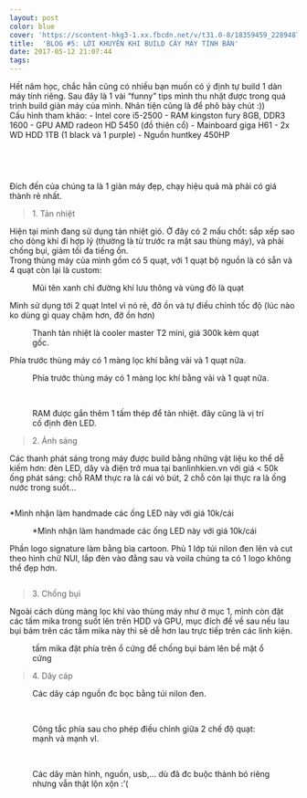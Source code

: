 ```yaml
---
layout: post
color: blue
cover: 'https://scontent-hkg3-1.xx.fbcdn.net/v/t31.0-8/18359459_228948787599743_5742823854401393095_o.jpg?oh=3e4fc2a86dbff23677b5b164da175f36&oe=59B495BD'
title:  'BLOG #5: LỜI KHUYÊN KHI BUILD CÂY MÁY TÍNH BÀN'
date: 2017-05-12 21:07:44
tags: 
---
```

<div class="_2cuy _3dgx _2vxa" style="">Hết năm học, chắc hẳn cũng có nhiều bạn muốn có ý định tự build 1 dàn máy tính riêng. Sau đây là 1 vài “funny” tips mình thu nhặt được trong quá trình build giàn máy của mình. Nhân tiện cũng là để phô bày chút :))</div><div class="_2cuy _3dgx _2vxa" style=""><span class="_4yxo" style="">Cấu hình tham khảo: </span>- Intel core i5-2500 - RAM kingston fury 8GB, DDR3 1600 - GPU AMD radeon HD 5450 (đồ thiên cổ) - Mainboard giga H61 - 2x WD HDD 1TB (1 black và 1 purple) - Nguồn huntkey 450HP</div><figure class="_2cuy _4nuy _2vxa" style=""><div class="_h2x" style=""><img class="_h2z _297z _usd img" src="https://scontent-hkg3-1.xx.fbcdn.net/v/t31.0-8/p720x720/18404081_228948667599755_5943933078764573937_o.jpg?oh=666053e5b89d8845e241dcf03991e402&amp;oe=59AFC56A" alt=""   style=""></div></figure><div class="_2cuy _3dgx _2vxa" style=""><br></div><figure class="_2cuy _4nuy _2vxa" style=""><div class="_h2x" style=""><img class="_h2z _297z _usd img" src="https://scontent-hkg3-1.xx.fbcdn.net/v/t31.0-8/p720x720/18422129_228948704266418_2949024370333039029_o.jpg?oh=1fc4c1dc77d53319636514fbc2579793&amp;oe=59A9F0D0" alt=""   style=""></div></figure><div class="_2cuy _3dgx _2vxa" style=""><span class="_4yxo" style="">Đích đến của chúng ta là 1 giàn máy đẹp, chạy hiệu quả mà phải có giá thành rẻ nhất.</span> </div><blockquote class="_2cuy _509u _2vxa" style="">1. Tản nhiệt </blockquote><div class="_2cuy _3dgx _2vxa" style="">Hiện tại mình đang sử dụng tản nhiệt gió. Ở đây có 2 mấu chốt: sắp xếp sao cho <span class="_4yxo" style="">dòng khí</span> đi hợp lý (thường là từ trước ra mặt sau thùng máy), và phải<span class="_4yxo" style=""> chống bụi</span>, giảm tối đa<span class="_4yxo" style=""> tiếng ồn</span>. </div><div class="_2cuy _3dgx _2vxa" style="">Trong thùng máy của mình gồm có 5 quạt, với 1 quạt bộ nguồn là có sẵn và 4 quạt còn lại là custom: </div><figure class="_2cuy _4nuy _2vxa" style=""><div class="_h2x _h2y" style=""><img class="_h2z _297z _usd img" src="https://scontent-hkg3-1.xx.fbcdn.net/v/t31.0-8/s960x960/18402077_228947440933211_2688099240868403821_o.jpg?oh=2c3fdc3ca7e7ee0243f14b1aae2325e1&amp;oe=59BB1666" alt=""   style=""><div class="_h2w _50f8 _50f4" style="">Mũi tên xanh chỉ đường khí lưu thông và vùng đỏ là quạt</div></div></figure><div class="_2cuy _3dgx _2vxa" style="">Mình sử dụng tới 2 quạt Intel vì nó rẻ, đỡ ồn và tự điều chỉnh tốc độ (lúc nào ko dùng gì quay chậm hơn, đỡ ồn hơn) </div><figure class="_2cuy _4nuy _2vxa" style=""><div class="_h2x _h2y" style=""><img class="_h2z _297z _usd img" src="https://scontent-hkg3-1.xx.fbcdn.net/v/t31.0-8/p720x720/18359499_228946010933354_6166746013859556436_o.jpg?oh=363f0c61e46f68b096ecd98e6f8795ba&amp;oe=59BAC859" alt=""   style=""><div class="_h2w _50f8 _50f4" style="">Thanh tản nhiệt là cooler master T2 mini, giá 300k kèm quạt gốc.</div></div></figure><div class="_2cuy _3dgx _2vxa" style=""> Phía trước thùng máy có 1 màng lọc khí bằng vải và 1 quạt nữa. </div><figure class="_2cuy _4nuy _2vxa" style=""><div class="_h2x _h2y" style=""><img class="_h2z _297z _usd img" src="https://scontent-hkg3-1.xx.fbcdn.net/v/t31.0-8/p720x720/18359039_228946147600007_1923215738634188817_o.jpg?oh=db5e5bf31848d6dd4084f491bb6fd0ef&amp;oe=59B3E8CF" alt=""   style=""><div class="_h2w _50f8 _50f4" style="">Phía trước thùng máy có 1 màng lọc khí bằng vải và 1 quạt nữa.</div></div></figure><div class="_2cuy _3dgx _2vxa" style=""><br></div><figure class="_2cuy _4nuy _2vxa" style=""><div class="_h2x _h2y" style=""><img class="_h2z _297z _usd img" src="https://scontent-hkg3-1.xx.fbcdn.net/v/t31.0-8/p720x720/18359090_228946344266654_5198904140221112688_o.jpg?oh=fa15d6363cd6aa91661d13638279d1bb&amp;oe=59B2C2BF" alt=""   style=""><div class="_h2w _50f8 _50f4" style="">RAM được gắn thêm 1 tấm thép để tản nhiệt. đây cũng là vị trí cố định đèn LED.</div></div></figure><blockquote class="_2cuy _509u _2vxa" style="">2. Ánh sáng </blockquote><div class="_2cuy _3dgx _2vxa" style="">Các thanh phát sáng trong máy được build bằng những vật liệu ko thể dễ kiếm hơn: đèn LED, dây và điện trở mua tại banlinhkien.vn với giá &lt; 50k</div><div class="_2cuy _3dgx _2vxa" style="">ống phát sáng: chỗ RAM thực ra là cái <span class="_4yxo" style="">vỏ bút</span>, 2 chỗ còn lại thực ra là <span class="_4yxo" style="">ống nước trong suốt</span>… </div><figure class="_2cuy _4nuy _2vxa" style=""><div class="_h2x" style=""><img class="_h2z _297z _usd img" src="https://scontent-hkg3-1.xx.fbcdn.net/v/t31.0-8/p720x720/18359308_228947784266510_1404818357948078625_o.jpg?oh=ef7f8d72e5648017c04e9873dacd1949&amp;oe=59BCAF77" alt=""   style=""></div></figure><div class="_2cuy _3dgx _2vxa" style=""> *Mình nhận làm handmade các ống LED này với giá 10k/cái</div><figure class="_2cuy _4nuy _2vxa" style=""><div class="_h2x _h2y" style=""><img class="_h2z _297z _usd img" src="https://scontent-hkg3-1.xx.fbcdn.net/v/t31.0-8/p720x720/18359494_228947834266505_1141699697331410475_o.jpg?oh=5c9d3a8c85f94d7f2bd778cb11fd85f6&amp;oe=597A204B" alt=""   style=""><div class="_h2w _50f8 _50f4" style="">*Mình nhận làm handmade các ống LED này với giá 10k/cái</div></div></figure><div class="_2cuy _3dgx _2vxa" style=""> Phần logo signature làm bằng bìa cartoon. Phủ 1 lớp túi nilon đen lên và cut theo hình chữ NUI, lắp đèn vào đằng sau và voila chúng ta có 1 logo không thể đẹp hơn. </div><figure class="_2cuy _4nuy _2vxa" style=""><div class="_h2x" style=""><img class="_h2z _297z _usd img" src="https://scontent-hkg3-1.xx.fbcdn.net/v/t31.0-8/p720x720/18423088_228947997599822_1043879966254286491_o.jpg?oh=d4393ec9312b71857cfe1f1c36b4bb18&amp;oe=59B42294" alt=""   style=""></div></figure><blockquote class="_2cuy _509u _2vxa" style="">3. Chống bụi</blockquote><div class="_2cuy _3dgx _2vxa" style=""> Ngoài cách dùng màng lọc khí vào thùng máy như ở mục 1, mình còn đặt các tấm <span class="_4yxo" style="">mika trong suốt</span> lên trên HDD và GPU, mục đích để về sau nếu lau bụi bám trên các tấm mika này thì sẽ dễ hơn lau trực tiếp trên các linh kiện. </div><figure class="_2cuy _4nuy _2vxa" style=""><div class="_h2x _h2y" style=""><img class="_h2z _297z _usd img" src="https://scontent-hkg3-1.xx.fbcdn.net/v/t31.0-8/p720x720/18402201_228948117599810_687649822250698275_o.jpg?oh=5edf6ee8e679fb0c6bfaf564b66a0085&amp;oe=59BAF61D" alt=""   style=""><div class="_h2w _50f8 _50f4" style="">tấm mika đặt phía trên ổ cứng để chống bụi bám lên bề mặt ổ cứng</div></div></figure><blockquote class="_2cuy _509u _2vxa" style="">4. Dây cáp</blockquote><figure class="_2cuy _4nuy _2vxa" style=""><div class="_h2x _h2y" style=""><img class="_h2z _297z _usd img" src="https://scontent-hkg3-1.xx.fbcdn.net/v/t31.0-8/p720x720/18422176_228948370933118_8327506441907629921_o.jpg?oh=c2cf09aea3efce3bf9906298da190414&amp;oe=5973F601" alt=""   style=""><div class="_h2w _50f8 _50f4" style="">Các dây cáp nguồn đc bọc bằng túi nilon đen.</div></div></figure><div class="_2cuy _3dgx _2vxa" style=""><br></div><figure class="_2cuy _4nuy _2vxa" style=""><div class="_h2x _h2y" style=""><img class="_h2z _297z _usd img" src="https://scontent-hkg3-1.xx.fbcdn.net/v/t31.0-8/p720x720/18359327_228948524266436_7782329614542859575_o.jpg?oh=e3f5221227a90a1a66fbad04c0c84f3b&amp;oe=59B4AE4D" alt=""   style=""><div class="_h2w _50f8 _50f4" style="">Công tắc phía sau cho phép điều chỉnh giữa 2 chế độ quạt: mạnh và mạnh vl.</div></div></figure><div class="_2cuy _3dgx _2vxa" style=""><br></div><figure class="_2cuy _4nuy _2vxa" style=""><div class="_h2x _h2y" style=""><img class="_h2z _297z _usd img" src="https://scontent-hkg3-1.xx.fbcdn.net/v/t31.0-8/p720x720/18401905_228948600933095_2746407957687145952_o.jpg?oh=c1a3d89e86a375c470413dac44d9488c&amp;oe=59BD9FB8" alt=""   style=""><div class="_h2w _50f8 _50f4" style="">Các dây màn hình, nguồn, usb,... dù đã đc buộc thành bó riêng nhưng vẫn thật lộn xộn :’(</div></div></figure>   